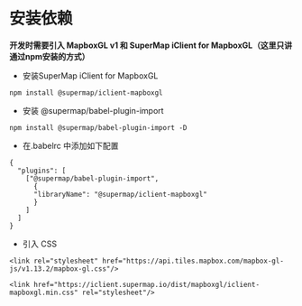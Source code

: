 # 安装依赖

**开发时需要引入 MapboxGL v1 和 SuperMap iClient for MapboxGL（这里只讲通过npm安装的方式）**

* 安装SuperMap iClient for MapboxGL

```
npm install @supermap/iclient-mapboxgl
```

* 安装 @supermap/babel-plugin-import

```
npm install @supermap/babel-plugin-import -D
```

* 在.babelrc 中添加如下配置

```
{
  "plugins": [
    ["@supermap/babel-plugin-import",
      {
      "libraryName": "@supermap/iclient-mapboxgl"
      }
    ]
  ]
}
```

* 引入 CSS

```
<link rel="stylesheet" href="https://api.tiles.mapbox.com/mapbox-gl-js/v1.13.2/mapbox-gl.css"/>

<link href="https://iclient.supermap.io/dist/mapboxgl/iclient-mapboxgl.min.css" rel="stylesheet"/>
```
